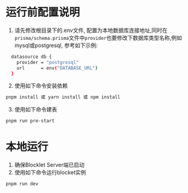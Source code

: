 # 运行前配置说明
1. 请先修改根目录下的.env文件, 配置为本地数据库连接地址,同时在`prisma/schema.prisma`文件中`provider`也要修改下数据库类型名称,例如mysql或postgresql, 参考如下示例:
```bash
  datasource db {
    provider = "postgresql"
    url      = env("DATABASE_URL")
  }
```
2. 使用如下命令安装依赖
```bash
pnpm install 或 yarn install 或 npm install
```
3. 使用如下命令建表
```bash
pnpm run pre-start
```
# 本地运行
1. 确保Blocklet Server端已启动
2. 使用如下命令运行blocket实例
```bash
pnpm run dev
```

